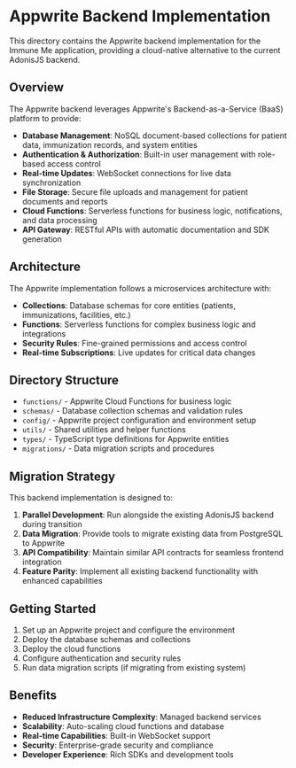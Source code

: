 # Appwrite Backend Implementation

This directory contains the Appwrite backend implementation for the Immune Me application, providing a cloud-native alternative to the current AdonisJS backend.

## Overview

The Appwrite backend leverages Appwrite's Backend-as-a-Service (BaaS) platform to provide:

- **Database Management**: NoSQL document-based collections for patient data, immunization records, and system entities
- **Authentication & Authorization**: Built-in user management with role-based access control
- **Real-time Updates**: WebSocket connections for live data synchronization
- **File Storage**: Secure file uploads and management for patient documents and reports
- **Cloud Functions**: Serverless functions for business logic, notifications, and data processing
- **API Gateway**: RESTful APIs with automatic documentation and SDK generation

## Architecture

The Appwrite implementation follows a microservices architecture with:

- **Collections**: Database schemas for core entities (patients, immunizations, facilities, etc.)
- **Functions**: Serverless functions for complex business logic and integrations
- **Security Rules**: Fine-grained permissions and access control
- **Real-time Subscriptions**: Live updates for critical data changes

## Directory Structure

- `functions/` - Appwrite Cloud Functions for business logic
- `schemas/` - Database collection schemas and validation rules
- `config/` - Appwrite project configuration and environment setup
- `utils/` - Shared utilities and helper functions
- `types/` - TypeScript type definitions for Appwrite entities
- `migrations/` - Data migration scripts and procedures

## Migration Strategy

This backend implementation is designed to:

1. **Parallel Development**: Run alongside the existing AdonisJS backend during transition
2. **Data Migration**: Provide tools to migrate existing data from PostgreSQL to Appwrite
3. **API Compatibility**: Maintain similar API contracts for seamless frontend integration
4. **Feature Parity**: Implement all existing backend functionality with enhanced capabilities

## Getting Started

1. Set up an Appwrite project and configure the environment
2. Deploy the database schemas and collections
3. Deploy the cloud functions
4. Configure authentication and security rules
5. Run data migration scripts (if migrating from existing system)

## Benefits

- **Reduced Infrastructure Complexity**: Managed backend services
- **Scalability**: Auto-scaling cloud functions and database
- **Real-time Capabilities**: Built-in WebSocket support
- **Security**: Enterprise-grade security and compliance
- **Developer Experience**: Rich SDKs and development tools